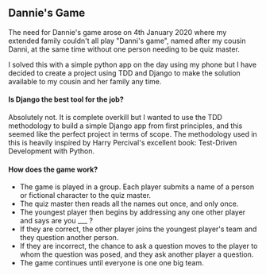 ## Dannie's Game

The need for Dannie's game arose on 4th January 2020 where my extended family couldn't all play "Danni's game", named after my cousin Danni, at the same time without one person needing to be quiz master.

I solved this with a simple python app on the day using my phone but I have decided to create a project using TDD and Django to make the solution available to my cousin and her family any time.

#### Is Django the best tool for the job?
Absolutely not. It is complete overkill but I wanted to use the TDD methodology to build a simple Django app from first principles, and this seemed like the perfect project in terms of scope. The methodology used in this is heavily inspired by Harry Percival's excellent book: Test-Driven Development with Python.

#### How does the game work?
* The game is played in a group. Each player submits a name of a person or fictional character to the quiz master.
* The quiz master then reads all the names out once, and only once.
* The youngest player then begins by addressing any one other player and says are you ___ ?
* If they are correct, the other player joins the youngest player's team and they question another person.
* If they are incorrect, the chance to ask a question moves to the player to whom the question was posed, and they ask another player a question.
* The game continues until everyone is one one big team.

